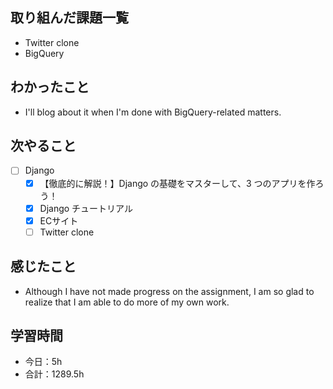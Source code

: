 ## 取り組んだ課題一覧
- Twitter clone
- BigQuery 

## わかったこと
- I'll blog about it when I'm done with BigQuery-related matters.

## 次やること
- [ ] Django
   - [x] 【徹底的に解説！】Django の基礎をマスターして、3 つのアプリを作ろう！
   - [x] Django チュートリアル
   - [x] ECサイト
   - [ ] Twitter clone

## 感じたこと
- Although I have not made progress on the assignment, I am so glad to realize that I am able to do more of my own work.

## 学習時間

- 今日：5h
- 合計：1289.5h